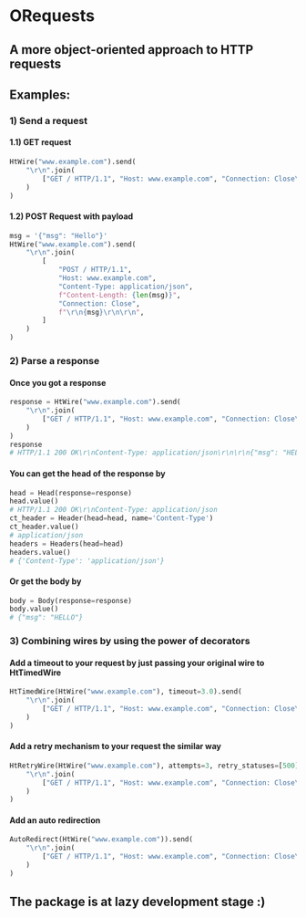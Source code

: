 # ORequests
## A more object-oriented approach to HTTP requests

## Examples:
### 1) Send a request
#### 1.1) GET request
```python
HtWire("www.example.com").send(
    "\r\n".join(
        ["GET / HTTP/1.1", "Host: www.example.com", "Connection: Close\r\n\r\n"]
    )
)
```
#### 1.2) POST Request with payload
```python
msg = '{"msg": "Hello"}'
HtWire("www.example.com").send(
    "\r\n".join(
        [
            "POST / HTTP/1.1",
            "Host: www.example.com",
            "Content-Type: application/json",
            f"Content-Length: {len(msg)}",
            "Connection: Close",
            f"\r\n{msg}\r\n\r\n",
        ]
    )
)
```
### 2) Parse a response
#### Once you got a response
```python
response = HtWire("www.example.com").send(
    "\r\n".join(
        ["GET / HTTP/1.1", "Host: www.example.com", "Connection: Close\r\n\r\n"]
    )
)
response
# HTTP/1.1 200 OK\r\nContent-Type: application/json\r\n\r\n{"msg": "HELLO"}
```
#### You can get the head of the response by
```python
head = Head(response=response)
head.value()
# HTTP/1.1 200 OK\r\nContent-Type: application/json
ct_header = Header(head=head, name='Content-Type')
ct_header.value()
# application/json
headers = Headers(head=head)
headers.value()
# {'Content-Type': 'application/json'}
```
#### Or get the body by
```python
body = Body(response=response)
body.value()
# {"msg": "HELLO"}
```
### 3) Combining wires by using the power of decorators
#### Add a timeout to your request by just passing your original wire to HtTimedWire
```python
HtTimedWire(HtWire("www.example.com"), timeout=3.0).send(
    "\r\n".join(
        ["GET / HTTP/1.1", "Host: www.example.com", "Connection: Close\r\n\r\n"]
    )
)
```
#### Add a retry mechanism to your request the similar way
```python
HtRetryWire(HtWire("www.example.com"), attempts=3, retry_statuses=[500]).send(
    "\r\n".join(
        ["GET / HTTP/1.1", "Host: www.example.com", "Connection: Close\r\n\r\n"]
    )
)
```
#### Add an auto redirection
```python
AutoRedirect(HtWire("www.example.com")).send(
    "\r\n".join(
        ["GET / HTTP/1.1", "Host: www.example.com", "Connection: Close\r\n\r\n"]
    )
)
```

## The package is at lazy development stage :)
